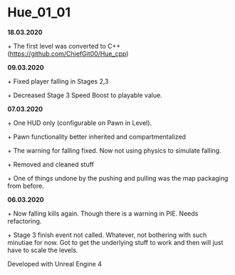 # Hue_01_01

**18.03.2020**

&#43; The first level was converted to C++ (https://github.com/ChiefGit00/Hue_cpp)

**09.03.2020**

&#43;  Fixed player falling in Stages 2,3

&#43;  Decreased Stage 3 Speed Boost to playable value.

**07.03.2020**

&#43;  One HUD only (configurable on Pawn in Level).

&#43;  Pawn functionality better inherited and compartmentalized

&#43;  The warning for falling fixed. Now not using physics to simulate falling. 

&#43;  Removed and cleaned stuff

&#43;  One of things undone by the pushing and pulling was the map packaging from before.


**06.03.2020**

&#43; Now falling kills again. Though there is a warning in PIE. Needs refactoring.

&#43;  Stage 3 finish event not called. Whatever, not bothering with such minutiae for now. Got to get the underlying stuff to work and then will just have to scale the levels.


Developed with Unreal Engine 4
